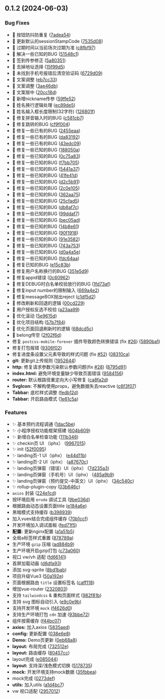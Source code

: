 ## 0.1.2 (2024-06-03)


### Bug Fixes

* :bug: 按钮防抖防重复 ([7adea54](https://e.coding.net/rippleone/chanel/2024-manifesto-rsvp/commits/7adea542bc01b3599d26f476b89ed5c48a057a41))
* :bug: 更新默认的sessionStampCode ([7535d08](https://e.coding.net/rippleone/chanel/2024-manifesto-rsvp/commits/7535d0831dc357ee6ffb04147fd9a4a73fa6ce90))
* :bug: 过期时间以当前场次过期为准 ([c8fbf97](https://e.coding.net/rippleone/chanel/2024-manifesto-rsvp/commits/c8fbf978c6214bf461356f20638ca10656d189df))
* :bug: 解决一些已知的BUG ([51548c1](https://e.coding.net/rippleone/chanel/2024-manifesto-rsvp/commits/51548c10b06aab6115c1066b87361eadf7533fce))
* :bug: 签到传参修正 ([5a80351](https://e.coding.net/rippleone/chanel/2024-manifesto-rsvp/commits/5a80351885f75330ea087e667a03539304825ab9))
* :bug: 去掉地址选择 ([15f99d5](https://e.coding.net/rippleone/chanel/2024-manifesto-rsvp/commits/15f99d5f813ba82f4c5dae8927b94e11ee548bd1))
* :bug: 未找到手机号报错后清空验证码 ([6729d09](https://e.coding.net/rippleone/chanel/2024-manifesto-rsvp/commits/6729d09f86bcb08fa490bcc86431e70147c349ef))
* :bug: 文案调整 ([eb7cc33](https://e.coding.net/rippleone/chanel/2024-manifesto-rsvp/commits/eb7cc3399f99fe22256b3f7229ceef07ff2a9239))
* :bug: 文案调整 ([3ae46db](https://e.coding.net/rippleone/chanel/2024-manifesto-rsvp/commits/3ae46dbc4ac0a6baeb78931e40bcdc28126558b3))
* :bug: 文案居中 ([20cc18d](https://e.coding.net/rippleone/chanel/2024-manifesto-rsvp/commits/20cc18de6431abf468a2b5402fb0422bdbaa58be))
* :bug: 新增nickname传参 ([59ffe52](https://e.coding.net/rippleone/chanel/2024-manifesto-rsvp/commits/59ffe52796be6d4fe6b73980650f30b37711df4a))
* :bug: 姓名换行逻辑处理 ([ec89de5](https://e.coding.net/rippleone/chanel/2024-manifesto-rsvp/commits/ec89de542d8ce477ca859df302fc707a84c1e726))
* :bug: 姓名输入框长度限制(32字符) ([126801f](https://e.coding.net/rippleone/chanel/2024-manifesto-rsvp/commits/126801f68f355a192925493b245e7e7cf7959c30))
* :bug: 修复拼音输入时的BUG ([c581cb7](https://e.coding.net/rippleone/chanel/2024-manifesto-rsvp/commits/c581cb753ee2695c445f3a15e51eb7c4c4b2a6bf))
* :bug: 修复跳转的BUG ([cf9f004](https://e.coding.net/rippleone/chanel/2024-manifesto-rsvp/commits/cf9f004d343084fff536015f56050628244c2e89))
* :bug: 修复一些已有的BUG ([2455eaa](https://e.coding.net/rippleone/chanel/2024-manifesto-rsvp/commits/2455eaa3f05a4516f6bc2d1eac0fe2c27542883a))
* :bug: 修复一些已有的BUG ([da83192](https://e.coding.net/rippleone/chanel/2024-manifesto-rsvp/commits/da83192b4c2a5b4e622edd16ab263e21e9a187e3))
* :bug: 修复一些已有的BUG ([43edc09](https://e.coding.net/rippleone/chanel/2024-manifesto-rsvp/commits/43edc09f1a867a698cf5fba15d700b4f348b030d))
* :bug: 修复一些已知的BUG ([188050a](https://e.coding.net/rippleone/chanel/2024-manifesto-rsvp/commits/188050a0ebf0c37a84d3f1fd17bbbfa928ca8f00))
* :bug: 修复一些已知的BUG ([0c75a83](https://e.coding.net/rippleone/chanel/2024-manifesto-rsvp/commits/0c75a83065ff3b6de456406166e81d67a91d823b))
* :bug: 修复一些已知的BUG ([f7bb705](https://e.coding.net/rippleone/chanel/2024-manifesto-rsvp/commits/f7bb7054668f1db2cd6a07e8c2ee87c38778ed0c))
* :bug: 修复一些已知的BUG ([5441a37](https://e.coding.net/rippleone/chanel/2024-manifesto-rsvp/commits/5441a37c8d5269fc92fa537e72743c032575ab27))
* :bug: 修复一些已知的BUG ([41fe41d](https://e.coding.net/rippleone/chanel/2024-manifesto-rsvp/commits/41fe41d1e3f0e199b7895551bdf2b168637c9c52))
* :bug: 修复一些已知的BUG ([d2c5b91](https://e.coding.net/rippleone/chanel/2024-manifesto-rsvp/commits/d2c5b918a8f2ad0ea67caf28827378c1096c87af))
* :bug: 修复一些已知的BUG ([2c0e105](https://e.coding.net/rippleone/chanel/2024-manifesto-rsvp/commits/2c0e105daab40826a4825cd0771b579535b63ef2))
* :bug: 修复一些已知的BUG ([362aa75](https://e.coding.net/rippleone/chanel/2024-manifesto-rsvp/commits/362aa75b68658d25d23f743287a738c0ebd07f45))
* :bug: 修复一些已知的BUG ([25cfad5](https://e.coding.net/rippleone/chanel/2024-manifesto-rsvp/commits/25cfad55dc3495f72273072dd68fae568be52b61))
* :bug: 修复一些已知的BUG ([db8af7c](https://e.coding.net/rippleone/chanel/2024-manifesto-rsvp/commits/db8af7cd573276883990df5d2c802e3195f55732))
* :bug: 修复一些已知的BUG ([99ddaf7](https://e.coding.net/rippleone/chanel/2024-manifesto-rsvp/commits/99ddaf7db35765271b4c3179d175b3e62a876179))
* :bug: 修复一些已知的BUG ([bec05ad](https://e.coding.net/rippleone/chanel/2024-manifesto-rsvp/commits/bec05adab427e379d473e6ce53f10e0780971847))
* :bug: 修复一些已知的BUG ([14b8e61](https://e.coding.net/rippleone/chanel/2024-manifesto-rsvp/commits/14b8e6116c7d9ae58699f14d7eb02c2bb13699ee))
* :bug: 修复一些已知的BUG ([90f1918](https://e.coding.net/rippleone/chanel/2024-manifesto-rsvp/commits/90f191848c82222b24239aab6a8f7793329fa307))
* :bug: 修复一些已知的BUG ([91e3582](https://e.coding.net/rippleone/chanel/2024-manifesto-rsvp/commits/91e35821646747d668440049d6168d277c326171))
* :bug: 修复一些已知的BUG ([743a753](https://e.coding.net/rippleone/chanel/2024-manifesto-rsvp/commits/743a753a081c71afffe48f5678f54eace8c5631b))
* :bug: 修复一些已知的BUG ([d0a4a5e](https://e.coding.net/rippleone/chanel/2024-manifesto-rsvp/commits/d0a4a5e08df87704df2fbc91531d824fd2bedf71))
* :bug: 修复一些已知的BUG ([fdc64aa](https://e.coding.net/rippleone/chanel/2024-manifesto-rsvp/commits/fdc64aa1590f053741da0be6c434548f21fc8e2b))
* :bug: 修复已知的BUG ([e15c83b](https://e.coding.net/rippleone/chanel/2024-manifesto-rsvp/commits/e15c83bd85912899e15f488be90d463998ef7ef5))
* :bug: 修复用户名称换行的BUG ([351e5d9](https://e.coding.net/rippleone/chanel/2024-manifesto-rsvp/commits/351e5d9653dc981b58e0673b9d42443ff7ac22aa))
* :bug: 修复appid错误 ([0c60962](https://e.coding.net/rippleone/chanel/2024-manifesto-rsvp/commits/0c609626d1145f6b6bbedb06d0bdc43271f93a1a))
* :bug: 修复DEBUG时白名单校验放行的BUG ([1fd73af](https://e.coding.net/rippleone/chanel/2024-manifesto-rsvp/commits/1fd73af8537528af604bd61d6dd07f3173eb80b3))
* :bug: 修复input number的限制输入 ([669a4e2](https://e.coding.net/rippleone/chanel/2024-manifesto-rsvp/commits/669a4e29682315491c37785ace83dd7601b02fc2))
* :bug: 修复messageBOX抛出reject ([c1df5d2](https://e.coding.net/rippleone/chanel/2024-manifesto-rsvp/commits/c1df5d2f4fd8ec41256eb25c234e2ab32379b7f0))
* :bug: 修改刷新和回退的逻辑 ([00cd229](https://e.coding.net/rippleone/chanel/2024-manifesto-rsvp/commits/00cd2298d7a505c20ee560ca1074ea27b5a41ade))
* :bug: 用户授权反选不校验 ([a23aa99](https://e.coding.net/rippleone/chanel/2024-manifesto-rsvp/commits/a23aa99afe65fa5c4084f97aa714dcb470f8b8fa))
* :bug: 优化滚动 ([5e9615d](https://e.coding.net/rippleone/chanel/2024-manifesto-rsvp/commits/5e9615dcc8113e8c8dbc4560456cdbc4a764ae65))
* :bug: 优化项目结构 ([57b7f84](https://e.coding.net/rippleone/chanel/2024-manifesto-rsvp/commits/57b7f84aef5c8f205fa40f51347fc6e93860730a))
* :bug: 优化页面回退刷新时的逻辑 ([68dcd5c](https://e.coding.net/rippleone/chanel/2024-manifesto-rsvp/commits/68dcd5c86818c393f037bbd13ce1a6f13b92cf64))
* :bug: belong传空 ([2f02f6d](https://e.coding.net/rippleone/chanel/2024-manifesto-rsvp/commits/2f02f6da2a2ff21d7ed98ca4e4d052112f432a0c))
* 修复 `postcss-mobile-forever` 插件导致颜色转换错误 (fix [#26](https://e.coding.net/rippleone/chanel/2024-manifesto-rsvp/issues/26)) ([5890ba1](https://e.coding.net/rippleone/chanel/2024-manifesto-rsvp/commits/5890ba11f441599976ba1f36008e5655fc558fd8))
* 修复打包报错 ([9306f02](https://e.coding.net/rippleone/chanel/2024-manifesto-rsvp/commits/9306f025d6eee0f182b0a1ad4f6ad7e97a5cdfc2))
* 修复进度条设置父元素导致的样式问题 (fix [#52](https://e.coding.net/rippleone/chanel/2024-manifesto-rsvp/issues/52)) ([08310ca](https://e.coding.net/rippleone/chanel/2024-manifesto-rsvp/commits/08310ca1f8346939a448e8978c18ec9944660684))
* **git:** 更新git上传规则 ([1952644](https://e.coding.net/rippleone/chanel/2024-manifesto-rsvp/commits/1952644ed3684aec32dcd22eb840bdfa2cb0d3d0))
* **http:** 修复请求参数污染默认参数问题(fix [#28](https://e.coding.net/rippleone/chanel/2024-manifesto-rsvp/issues/28)) ([8795d91](https://e.coding.net/rippleone/chanel/2024-manifesto-rsvp/commits/8795d9138e9f42c52558804fc50d2aa8f06dad69))
* **index.html:** 避免环境变量缺少导致页面错误 ([9584156](https://e.coding.net/rippleone/chanel/2024-manifesto-rsvp/commits/95841560ad5237bc35c6088c587cc105cc1dce5d))
* **router:** 默认根路径重定向大小写修复 ([ca8fa2d](https://e.coding.net/rippleone/chanel/2024-manifesto-rsvp/commits/ca8fa2d8da8e0bd43485aa510ee798ac01b4a65a))
* **SvgIcon:** 不解构使用props，避免数据失去reactive ([c6f3f07](https://e.coding.net/rippleone/chanel/2024-manifesto-rsvp/commits/c6f3f07303065054df4e1fc3d6b250edd4db00bf))
* **Tabbar:** 底栏样式调整 ([fedb12d](https://e.coding.net/rippleone/chanel/2024-manifesto-rsvp/commits/fedb12d137005e17707444c5af41e9d296916da1))
* **Tabbar:** 开启路由模式 ([1e61c5a](https://e.coding.net/rippleone/chanel/2024-manifesto-rsvp/commits/1e61c5a3555ced9bd6a5bf62302a2252bf01e12b))


### Features

* :sparkles: 基本预约流程调通 ([1dac5be](https://e.coding.net/rippleone/chanel/2024-manifesto-rsvp/commits/1dac5becfbb051dd162b3a2d55ec83cfe3d347c8))
* :sparkles: 小程序授权功能框架搭建 ([604b609](https://e.coding.net/rippleone/chanel/2024-manifesto-rsvp/commits/604b6090f634c19786393668cfc04bb476a08fa2))
* :sparkles: 新增白名单检查功能 ([111b346](https://e.coding.net/rippleone/chanel/2024-manifesto-rsvp/commits/111b346deaea521d8f2dcd2127a755beb93ba468))
* :sparkles: checkin页 UI （iphx） ([9967015](https://e.coding.net/rippleone/chanel/2024-manifesto-rsvp/commits/9967015380800a65174f30b4dce86cec1330e4ab))
* :sparkles: init ([52f0095](https://e.coding.net/rippleone/chanel/2024-manifesto-rsvp/commits/52f0095aa46bba38ef70681d14544d02a80b62dc))
* :sparkles: landing页-1 UI（iphx） ([e44d11b](https://e.coding.net/rippleone/chanel/2024-manifesto-rsvp/commits/e44d11ba4511dd5f5ea8ef01c4c7162056b9f301))
* :sparkles: landing页-2 UI（iphx） ([a87670c](https://e.coding.net/rippleone/chanel/2024-manifesto-rsvp/commits/a87670c88e0436e3d84484927b25b6150ec7da87))
* :sparkles: landing页弹窗（错误）UI（iphx） ([7d235a3](https://e.coding.net/rippleone/chanel/2024-manifesto-rsvp/commits/7d235a3367d4426e7aa3f97da8686a44aa4a66da))
* :sparkles: landing页弹窗（手机号）UI（iphx） ([485a9b9](https://e.coding.net/rippleone/chanel/2024-manifesto-rsvp/commits/485a9b95cc9bbe73e4a3e2cec3848f44de657d8c))
* :sparkles: landing页弹窗（预约提交-中英文）UI（iphx） ([34c540c](https://e.coding.net/rippleone/chanel/2024-manifesto-rsvp/commits/34c540c0c6d8a085955919bb73c17c84b00d3723))
* :sparkles: rollup-plugin-copy ([03b646c](https://e.coding.net/rippleone/chanel/2024-manifesto-rsvp/commits/03b646c53a6499966a96afc08857660845d66656))
* `axios` 封装 ([224e1cd](https://e.coding.net/rippleone/chanel/2024-manifesto-rsvp/commits/224e1cd1325ebe7c250976c56c548a91d3bd644b))
* 按环境启用 `eruda` 调试工具 ([9be036d](https://e.coding.net/rippleone/chanel/2024-manifesto-rsvp/commits/9be036d84e6713ffcf4fc2c4b4991f0a4b3e86e3))
* 根据路由动态设置页面title ([e184a6e](https://e.coding.net/rippleone/chanel/2024-manifesto-rsvp/commits/e184a6e330f596b72adfd10da0f29585c1706869))
* 黑暗模式支持缓存 ([b398939](https://e.coding.net/rippleone/chanel/2024-manifesto-rsvp/commits/b398939ab7ba0c6b50ffb3a6b4f38ebc0512dc56))
* 加入vuex结合完成组件缓存 ([70b1ccf](https://e.coding.net/rippleone/chanel/2024-manifesto-rsvp/commits/70b1ccf15ca8d16611cb50e58b1ecde27a25c44a))
* 开发环境加入调试面板 ([fed71f5](https://e.coding.net/rippleone/chanel/2024-manifesto-rsvp/commits/fed71f58aae0ef13cda4e04b968144ac533b9acd))
* **配置:** 更新nginx配置 ([a1a51b5](https://e.coding.net/rippleone/chanel/2024-manifesto-rsvp/commits/a1a51b5a6d0c28846a4e57721548876a899dce56))
* 全局a标签样式重置 ([878789a](https://e.coding.net/rippleone/chanel/2024-manifesto-rsvp/commits/878789a5b2698a8ee393983332da9829036f619b))
* 生产环境 `gzip` 压缩 ([ad884b9](https://e.coding.net/rippleone/chanel/2024-manifesto-rsvp/commits/ad884b9f8412b27562b47b1a254c8a57ef996e29))
* 生产环境开启gzip打包 ([c73a060](https://e.coding.net/rippleone/chanel/2024-manifesto-rsvp/commits/c73a0609fdf8c5285e3a0199fd7c3cc6531c2163))
* 视口 vw/vh 适配 ([fd66141](https://e.coding.net/rippleone/chanel/2024-manifesto-rsvp/commits/fd6614101648e05aad2f61aa4cad3649255df3f5))
* 首屏加载动画 ([d8dfa93](https://e.coding.net/rippleone/chanel/2024-manifesto-rsvp/commits/d8dfa933ae60c2031bca8ef3f453a842a107a60f))
* 添加 svg-sprite ([8bd1bab](https://e.coding.net/rippleone/chanel/2024-manifesto-rsvp/commits/8bd1bab01bfb6c846e6320577287f350e209e36b))
* 项目升级Vue3 ([50a192e](https://e.coding.net/rippleone/chanel/2024-manifesto-rsvp/commits/50a192ec11c5828dc138abb2d8d2b12ce9872fe8))
* 页面根据路由 `title` 设置标签名 ([caff118](https://e.coding.net/rippleone/chanel/2024-manifesto-rsvp/commits/caff118021eafbb8a911fd1ab1fab283baa06dcb))
* 增加vue-router ([2320803](https://e.coding.net/rippleone/chanel/2024-manifesto-rsvp/commits/23208030e6472bf9ee1de687fabbe1093ab03d08))
* 支持 `tailwindcss` & 重构页面样式 ([982f81b](https://e.coding.net/rippleone/chanel/2024-manifesto-rsvp/commits/982f81bc6e9f36da2d48f136eb5986b3f6f1310b))
* 支持 svg 图标自动引入 ([e9c0e9b](https://e.coding.net/rippleone/chanel/2024-manifesto-rsvp/commits/e9c0e9bbf62ae9cff339f601f6db81032262bd04))
* 支持开发环境 `mock` ([f4626d0](https://e.coding.net/rippleone/chanel/2024-manifesto-rsvp/commits/f4626d088fd66ad076ac639b8d687d28f4f9dbcc))
* 支持生产环境打包 `cdn` 加速 ([93bbe72](https://e.coding.net/rippleone/chanel/2024-manifesto-rsvp/commits/93bbe723af5a54b0b11bf908b8366ca62267d0c9))
* 组件按需缓存 ([f44bc07](https://e.coding.net/rippleone/chanel/2024-manifesto-rsvp/commits/f44bc074d2e81e0ef1ae5ab7abc7b1dd2c2506fe))
* **axios:** 加入axios ([5835aed](https://e.coding.net/rippleone/chanel/2024-manifesto-rsvp/commits/5835aed987fd851ab592ec90dbc363d0d97ab9b6))
* **config:** 更新配置 ([038e6e8](https://e.coding.net/rippleone/chanel/2024-manifesto-rsvp/commits/038e6e8a677f1c60808b0636e4dc6bac5090de63))
* **Demo:** Demo页更新 ([0eb68a8](https://e.coding.net/rippleone/chanel/2024-manifesto-rsvp/commits/0eb68a8f382c21db7a0c8c120d2b2ae7509bc966))
* **layout:** 布局完成 ([732512e](https://e.coding.net/rippleone/chanel/2024-manifesto-rsvp/commits/732512eccc0a535375f48bba008455d878876843))
* **layout:** 路由缓存 ([80457cc](https://e.coding.net/rippleone/chanel/2024-manifesto-rsvp/commits/80457cc1973da06b8885cda029e1856045c3b5c8))
* layout完成 ([e085044](https://e.coding.net/rippleone/chanel/2024-manifesto-rsvp/commits/e085044408549b85ff9ef84b632cdb8e66b3e0b4))
* **layout:** 支持深/浅色模式切换 ([5178735](https://e.coding.net/rippleone/chanel/2024-manifesto-rsvp/commits/51787354cf25fe173d4b122b517a6738fdc56693))
* **mock:** 开发环境支持mock数据 ([35fbbea](https://e.coding.net/rippleone/chanel/2024-manifesto-rsvp/commits/35fbbea892f461c452482634b13609e6de241d86))
* mock完成 ([0273def](https://e.coding.net/rippleone/chanel/2024-manifesto-rsvp/commits/0273def1c1fbc3dcd0d159d3471488a22b52ef81))
* **utils:** 加入utils ([a1d4bc7](https://e.coding.net/rippleone/chanel/2024-manifesto-rsvp/commits/a1d4bc78d4d010e2ef2e771f525263bac107625f))
* vw 视口适配 ([2957012](https://e.coding.net/rippleone/chanel/2024-manifesto-rsvp/commits/295701248e2b7bb1cf1f81fe9b1760abaa2f2bb5))



